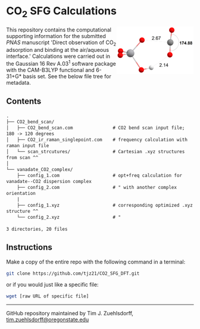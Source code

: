 # CO<sub>2</sub> SFG Calculations

<img align='right' src='https://github.com/tjz21/CO2_SFG_DFT/blob/main/vanadate.png' width = "207" height = "127"> 

This repository contains the computational supporting information for the submitted *PNAS* manuscript 'Direct observation of CO<sub>2</sub> adsorption and binding at the air/aqueous interface.' Calculations were carried out in the Gaussian 16 Rev A.03<sup>1</sup> software package with the CAM-B3LYP functional and 6-31+G* basis set. See the below file tree for metadata.

## Contents
```
.
├── CO2_bend_scan/
│   ├── CO2_bend_scan.com               # CO2 bend scan input file;  180 -> 120 degrees
│   ├── CO2_ir_raman_singlepoint.com    # frequency calculation with raman input file
│   └── scan_strcutures/                # Cartesian .xyz structures from scan ^^
│   
└── vanadate_CO2_complex/
    ├── config_1.com                    # opt+freq calculation for vanadate--CO2 dispersion complex 
    ├── config_2.com                    # " with another complex orientation
    |
    ├── config_1.xyz                    # corresponding optimized .xyz structure ^^
    └── config_2.xyz                    # "

3 directories, 20 files
```
## Instructions

Make a copy of the entire repo with the following command in a terminal:
```bash
git clone https://github.com/tjz21/CO2_SFG_DFT.git
```

or if you would just like a specific file:
```bash
wget [raw URL of specific file]
```


---
GitHub repository maintained by Tim J. Zuehlsdorff, tim.zuehlsdorff@oregonstate.edu
